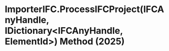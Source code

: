 # ImporterIFC.ProcessIFCProject(IFCAnyHandle, IDictionary<IFCAnyHandle, ElementId>) Method (2025)

﻿